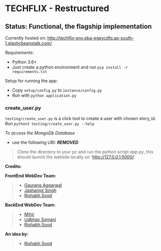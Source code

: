 # TECHFLIX - Restructured
## Status: Functional, the flagship implementation
Currently hosted on: http://techflix-env.eba-egeycdfq.ap-south-1.elasticbeanstalk.com/

*Requirements:*
- Python 3.6+
- Just create a python environment and run `pip install -r requirements.txt`

Setup for running the app:
- Copy `setup/config.py` to `instance/config.py`
- Run with `python application.py`

### create_user.py
`testing/create_user.py` is a click tool to create a user with chosen story_id.
Run `python3 testing/create_user.py --help`

*To access the MongoDb Database*
- use the following URI: ***REMOVED***
> Clone the directory to your pc and run the python script *app.py*, this should launch the website locally on 'http://127.0.0.1:5000/'.

**Credits:**

**FrontEnd WebDev Team:**
> - [Gaurang Aggarwal](https://github.com/gaurang-hub) 
> - [Jashanjot Singh](https://github.com/Jashan01)
> - [Rishabh Sood](https://github.com/RishabhSood)

**BackEnd WebDev Team:**
> - [Mihir](https://github.com/AulonSal)
> - [Udbhav Somani](https://github.com/Udbhav18)
> - [Rishabh Sood](https://github.com/RishabhSood)

**An idea by:**
> - [Rishabh Sood](https://github.com/RishabhSood)
